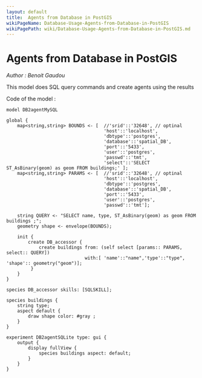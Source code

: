 ```yaml
---
layout: default
title:  Agents from Database in PostGIS
wikiPageName: Database-Usage-Agents-from-Database-in-PostGIS
wikiPagePath: wiki/Database-Usage-Agents-from-Database-in-PostGIS.md
---
```


[//]: # (keyword|skill_SQLSKILL)
[//]: # (keyword|concept_database)
#  Agents from Database in PostGIS


_Author : Benoit Gaudou_

 This model does SQL query commands and create agents using the results


Code of the model : 

```
model DB2agentMySQL 

global {
	map<string,string> BOUNDS <- [	//'srid'::'32648', // optinal
	 								'host'::'localhost',
									'dbtype'::'postgres',
									'database'::'spatial_DB',
									'port'::'5433',
									'user'::'postgres',
									'passwd'::'tmt',
								  	'select'::'SELECT ST_AsBinary(geom) as geom FROM buildings;' ];
	map<string,string> PARAMS <- [	//'srid'::'32648', // optinal
									'host'::'localhost',
									'dbtype'::'postgres',
									'database'::'spatial_DB',
									'port'::'5433',
									'user'::'postgres',
									'passwd'::'tmt'];
	
	string QUERY <- "SELECT name, type, ST_AsBinary(geom) as geom FROM buildings ;";
	geometry shape <- envelope(BOUNDS);		  	
		  	
	init {
		create DB_accessor {
			create buildings from: (self select [params:: PARAMS, select:: QUERY]) 
							 with:[ 'name'::"name",'type'::"type", 'shape':: geometry("geom")];
		 }
	}
}

species DB_accessor skills: [SQLSKILL];

species buildings {
	string type;
	aspect default {
		draw shape color: #gray ;
	}	
}	

experiment DB2agentSQLite type: gui {
	output {
		display fullView {
			species buildings aspect: default;
		}
	}
}
```
